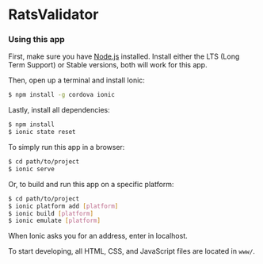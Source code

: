 # RatsValidator

### Using this app

First, make sure you have [Node.js](https://nodejs.org/en/) installed.
Install either the LTS (Long Term Support) or Stable versions, both will work
for this app.

Then, open up a terminal and install Ionic:
```bash
$ npm install -g cordova ionic
```

Lastly, install all dependencies:
```bash
$ npm install
$ ionic state reset
```

To simply run this app in a browser:
```bash
$ cd path/to/project
$ ionic serve
```

Or, to build and run this app on a specific platform:
```bash
$ cd path/to/project
$ ionic platform add [platform]
$ ionic build [platform]
$ ionic emulate [platform]
```

When Ionic asks you for an address, enter in localhost.

To start developing, all HTML, CSS, and JavaScript files are located in `www/`.
